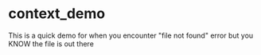 # context_demo
This is a quick demo for when you encounter "file not found" error but you KNOW the file is out there
